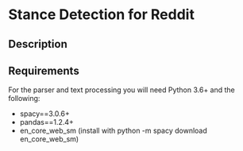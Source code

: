 # Stance Detection for Reddit
## Description
## Requirements
For the parser and text processing you will need Python 3.6+ and the following:
- spacy==3.0.6+
- pandas==1.2.4+
- en_core_web_sm (install with python -m spacy download en_core_web_sm)